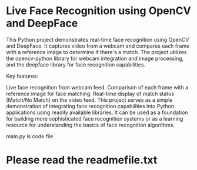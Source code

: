 # Live Face Recognition using OpenCV and DeepFace

This Python project demonstrates real-time face recognition using OpenCV and DeepFace. It captures video from a webcam and compares each frame with a reference image to determine if there's a match. The project utilizes the opencv-python library for webcam integration and image processing, and the deepface library for face recognition capabilities.

Key features:

Live face recognition from webcam feed.
Comparison of each frame with a reference image for face matching.
Real-time display of match status (Match/No Match) on the video feed.
This project serves as a simple demonstration of integrating face recognition capabilities into Python applications using readily available libraries. It can be used as a foundation for building more sophisticated face recognition systems or as a learning resource for understanding the basics of face recognition algorithms.

main.py is code file
# Please read the readmefile.txt
